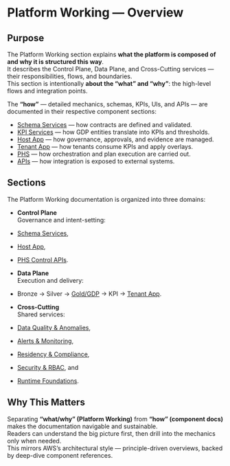 # Platform Working — Overview

## Purpose
The Platform Working section explains **what the platform is composed of and why it is structured this way**.  
It describes the Control Plane, Data Plane, and Cross-Cutting services — their responsibilities, flows, and boundaries.  
This section is intentionally **about the “what” and “why”**: the high-level flows and integration points.

The **“how”** — detailed mechanics, schemas, KPIs, UIs, and APIs — are documented in their respective component sections:

- [Schema Services](../schema/index.md) — how contracts are defined and validated.  
- [KPI Services](../kpi/kpi-01-overview.md) — how GDP entities translate into KPIs and thresholds.  
- [Host App](../host-app/ha-01-overview.md) — how governance, approvals, and evidence are managed.  
- [Tenant App](../tenant/index.md) — how tenants consume KPIs and apply overlays.  
- [PHS](../phs/phs-01-overview.md) — how orchestration and plan execution are carried out.  
- [APIs](../apis/) — how integration is exposed to external systems.  

## Sections
The Platform Working documentation is organized into three domains:

- **Control Plane**  
  Governance and intent-setting: 
- [Schema Services](../schema/index.md), 
- [Host App](../host-app), 
- [PHS Control APIs](pc-02a-phs-control.md).  

- **Data Plane**  
  Execution and delivery: 
- Bronze → Silver → [Gold/GDP](pc-03c-gold.md) → KPI → [Tenant App](../tenant/index.md).  

- **Cross-Cutting**  
  Shared services: 
- [Data Quality & Anomalies](pc-10-dqc.md), 
- [Alerts & Monitoring](pc-11-alerts.md), 
- [Residency & Compliance](pc-12-residency.md), 
- [Security & RBAC](pc-13-security.md), and 
- [Runtime Foundations](pc-14-orchestration.md).  

## Why This Matters
Separating **“what/why” (Platform Working)** from **“how” (component docs)** makes the documentation navigable and sustainable.  
Readers can understand the big picture first, then drill into the mechanics only when needed.  
This mirrors AWS’s architectural style — principle-driven overviews, backed by deep-dive component references.
